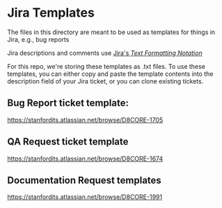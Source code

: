 # Jira Templates

The files in this directory are meant to be used as templates for things in Jira, e.g., bug reports

Jira descriptions and comments use [Jira's *Text Formatting Notation*](https://jira.atlassian.com/secure/WikiRendererHelpAction.jspa)

For this repo, we're storing these templates as .txt files. To use these templates, you can either copy and paste the template contents into the description field of your Jira ticket, or you can clone existing tickets.

## Bug Report ticket template:
https://stanfordits.atlassian.net/browse/D8CORE-1705

## QA Request ticket template
https://stanfordits.atlassian.net/browse/D8CORE-1674

## Documentation Request templates
https://stanfordits.atlassian.net/browse/D8CORE-1991
